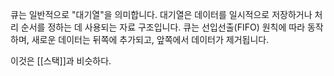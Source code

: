 큐는 일반적으로 "대기열"을 의미합니다. 대기열은 데이터를 일시적으로 저장하거나 처리 순서를 정하는 데 사용되는 자료 구조입니다. 큐는 선입선출(FIFO) 원칙에 따라 동작하며, 새로운 데이터는 뒤쪽에 추가되고, 앞쪽에서 데이터가 제거됩니다.

이것은 [[스택]]과 비슷하다.